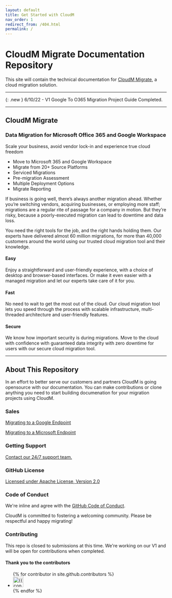 ```yaml
---
layout: default
title: Get Started with CloudM
nav_order: 1
redirect_from: /404.html
permalink: /
---
```


# CloudM Migrate Documentation Repository

This site will contain the technical documentation for [CloudM Migrate](https://www.cloudm.io/), a cloud migration solution.

---

{: .new }
6/10/22 - V1 Google To O365 Migration Project Guide Completed. 

---

## CloudM Migrate
### Data Migration for Microsoft Office 365 and Google Workspace

Scale your business, avoid vendor lock-in and experience true cloud freedom

- Move to Microsoft 365 and Google Workspace
- Migrate from 20+ Source Platforms
- Serviced Migrations
- Pre-migration Assessment
- Multiple Deployment Options
- Migrate Reporting

If business is going well, there’s always another migration ahead. Whether you’re switching vendors, acquiring businesses, or employing more staff; migrations are a regular rite of passage for a company in motion. But they’re risky, because a poorly-executed migration can lead to downtime and data loss.

You need the right tools for the job, and the right hands holding them. Our experts have delivered almost 60 million migrations, for more than 40,000 customers around the world using our trusted cloud migration tool and their knowledge.

#### Easy
Enjoy a straightforward and user-friendly experience, with a choice of desktop and browser-based interfaces. Or make it even easier with a managed migration and let our experts take care of it for you.

#### Fast
No need to wait to get the most out of the cloud. Our cloud migration tool lets you speed through the process with scalable infrastructure, multi-threaded architecture and user-friendly features.

#### Secure
We know how important security is during migrations. Move to the cloud with confidence with guaranteed data integrity with zero downtime for users with our secure cloud migration tool.

---

## About This Repository
In an effort to better serve our customers and partners CloudM is going opensource with our documentation. You can make contributions or clone anything you need to start building documenation for your migration projects using CloudM. 

### Sales
<a href = "mailto: sales@cloudm.io">Migrating to a Google Endpoint</a>

<a href = "mailto: microsoft.sales@cloud.io">Migrating to a Microsoft Endpoint</a>

### Getting Support
<a href="https://support.cloudm.io/hc/en-us/requests/new">Contact our 24/7 support team.</a>

### GitHub License
<a href="https://www.apache.org/licenses/LICENSE-2.0">Licensed under Apache License, Version 2.0</a>

### Code of Conduct
We're inline and agree with the <a href="https://docs.github.com/en/site-policy/github-terms/github-event-code-of-conduct#code-of-conduct">GitHub Code of Conduct</a>. 

CloudM is committed to fostering a welcoming community. Please be respectful and happy migrating!

### Contributing
This repo is closed to submissions at this time. We're working on our V1 and will be open for contributions when completed. 

#### Thank you to the contributors
<ul class="list-style-none">
{% for contributor in site.github.contributors %}
  <li class="d-inline-block mr-1">
     <a href="{{ contributor.html_url }}"><img src="{{ contributor.avatar_url }}" width="32" height="32" alt="{{ contributor.login }}"/></a>
  </li>
{% endfor %}
</ul>
